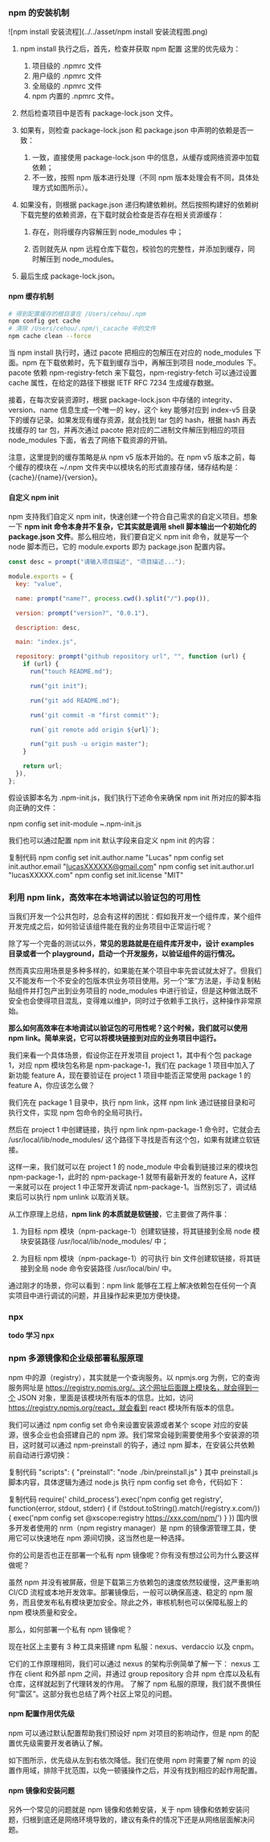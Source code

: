 ### npm 的安装机制

![npm install  安装流程](../../asset/npm install 安装流程图.png)

1. npm install 执行之后，首先，检查并获取 npm 配置
   这里的优先级为：

   1. 项目级的 .npmrc 文件
   2. 用户级的 .npmrc 文件
   3. 全局级的 .npmrc 文件
   4. npm 内置的 .npmrc 文件。

2. 然后检查项目中是否有 package-lock.json 文件。
3. 如果有，则检查 package-lock.json 和 package.json 中声明的依赖是否一致：
   1. 一致，直接使用 package-lock.json 中的信息，从缓存或网络资源中加载依赖；
   2. 不一致，按照 npm 版本进行处理（不同 npm 版本处理会有不同，具体处理方式如图所示）。
4. 如果没有，则根据 package.json 递归构建依赖树。然后按照构建好的依赖树下载完整的依赖资源，在下载时就会检查是否存在相关资源缓存：

   1. 存在，则将缓存内容解压到 node_modules 中；

   2. 否则就先从 npm 远程仓库下载包，校验包的完整性，并添加到缓存，同时解压到 node_modules。

5. 最后生成 package-lock.json。

#### npm 缓存机制

```sh
# 得到配置缓存的根目录在 /Users/cehou/.npm
npm config get cache
# 清除 /Users/cehou/.npm/\_cacache 中的文件
npm cache clean --force
```

当 npm install 执行时，通过 pacote 把相应的包解压在对应的 node_modules 下面。npm 在下载依赖时，先下载到缓存当中，再解压到项目 node_modules 下。pacote 依赖 npm-registry-fetch 来下载包，npm-registry-fetch 可以通过设置 cache 属性，在给定的路径下根据 IETF RFC 7234 生成缓存数据。

接着，在每次安装资源时，根据 package-lock.json 中存储的 integrity、version、name 信息生成一个唯一的 key，这个 key 能够对应到 index-v5 目录下的缓存记录。如果发现有缓存资源，就会找到 tar 包的 hash，根据 hash 再去找缓存的 tar 包，并再次通过 pacote 把对应的二进制文件解压到相应的项目 node_modules 下面，省去了网络下载资源的开销。

注意，这里提到的缓存策略是从 npm v5 版本开始的。在 npm v5 版本之前，每个缓存的模块在 ~/.npm 文件夹中以模块名的形式直接存储，储存结构是：{cache}/{name}/{version}。

#### 自定义 npm init

npm 支持我们自定义 npm init，快速创建一个符合自己需求的自定义项目。想象一下 **npm init 命令本身并不复杂，它其实就是调用 shell 脚本输出一个初始化的 package.json 文件**。那么相应地，我们要自定义 npm init 命令，就是写一个 node 脚本而已，它的 module.exports 即为 package.json 配置内容。

```javascript
const desc = prompt("请输入项目描述", "项目描述...");

module.exports = {
  key: "value",

  name: prompt("name?", process.cwd().split("/").pop()),

  version: prompt("version?", "0.0.1"),

  description: desc,

  main: "index.js",

  repository: prompt("github repository url", "", function (url) {
    if (url) {
      run("touch README.md");

      run("git init");

      run("git add README.md");

      run('git commit -m "first commit"');

      run(`git remote add origin ${url}`);

      run("git push -u origin master");
    }

    return url;
  }),
};
```

假设该脚本名为 .npm-init.js，我们执行下述命令来确保 npm init 所对应的脚本指向正确的文件：

npm config set init-module ~\.npm-init.js

我们也可以通过配置 npm init 默认字段来自定义 npm init 的内容：

复制代码
npm config set init.author.name "Lucas"
npm config set init.author.email "lucasXXXXXX@gmail.com"
npm config set init.author.url "lucasXXXXX.com"
npm config set init.license "MIT"

### 利用 npm link，高效率在本地调试以验证包的可用性

当我们开发一个公共包时，总会有这样的困扰：假如我开发一个组件库，某个组件开发完成之后，如何验证该组件能在我的业务项目中正常运行呢？

除了写一个完备的测试以外，**常见的思路就是在组件库开发中，设计 examples 目录或者一个 playground，启动一个开发服务，以验证组件的运行情况。**

然而真实应用场景是多种多样的，如果能在某个项目中率先尝试就太好了。但我们又不能发布一个不安全的包版本供业务项目使用。另一个“笨”方法是，手动复制粘贴组件并打包产出到业务项目的 node_modules 中进行验证，但是这种做法既不安全也会使得项目混乱，变得难以维护，同时过于依赖手工执行，这种操作非常原始。

**那么如何高效率在本地调试以验证包的可用性呢？这个时候，我们就可以使用 npm link。简单来说，它可以将模块链接到对应的业务项目中运行。**

我们来看一个具体场景，假设你正在开发项目 project 1，其中有个包 package 1，对应 npm 模块包名称是 npm-package-1，我们在 package 1 项目中加入了新功能 feature A，现在要验证在 project 1 项目中能否正常使用 package 1 的 feature A，你应该怎么做？

我们先在 package 1 目录中，执行 npm link，这样 npm link 通过链接目录和可执行文件，实现 npm 包命令的全局可执行。

然后在 project 1 中创建链接，执行 npm link npm-package-1 命令时，它就会去 /usr/local/lib/node_modules/ 这个路径下寻找是否有这个包，如果有就建立软链接。

这样一来，我们就可以在 project 1 的 node_module 中会看到链接过来的模块包 npm-package-1，此时的 npm-package-1 就带有最新开发的 feature A，这样一来就可以在 project 1 中正常开发调试 npm-package-1。当然别忘了，调试结束后可以执行 npm unlink 以取消关联。

从工作原理上总结，**npm link 的本质就是软链接**，它主要做了两件事：

1. 为目标 npm 模块（npm-package-1）创建软链接，将其链接到全局 node 模块安装路径 /usr/local/lib/node_modules/ 中；

2. 为目标 npm 模块（npm-package-1）的可执行 bin 文件创建软链接，将其链接到全局 node 命令安装路径 /usr/local/bin/ 中。

通过刚才的场景，你可以看到：npm link 能够在工程上解决依赖包在任何一个真实项目中进行调试的问题，并且操作起来更加方便快捷。

### npx

**todo 学习 npx**

### npm 多源镜像和企业级部署私服原理

npm 中的源（registry），其实就是一个查询服务。以 npmjs.org 为例，它的查询服务网址是 https://registry.npmjs.org/。这个网址后面跟上模块名，就会得到一个 JSON 对象，里面是该模块所有版本的信息。比如，访问 https://registry.npmjs.org/react，就会看到 react 模块所有版本的信息。

我们可以通过 npm config set 命令来设置安装源或者某个 scope 对应的安装源，很多企业也会搭建自己的 npm 源。我们常常会碰到需要使用多个安装源的项目，这时就可以通过 npm-preinstall 的钩子，通过 npm 脚本，在安装公共依赖前自动进行源切换：

复制代码
"scripts": {
"preinstall": "node ./bin/preinstall.js"
}
其中 preinstall.js 脚本内容，具体逻辑为通过 node.js 执行 npm config set 命令，代码如下：

复制代码
require(' child_process').exec('npm config get registry', function(error, stdout, stderr) {
if (!stdout.toString().match(/registry\.x\.com/)) {
exec('npm config set @xscope:registry https://xxx.com/npm/')
}
})
国内很多开发者使用的 nrm（npm registry manager）是 npm 的镜像源管理工具，使用它可以快速地在 npm 源间切换，这当然也是一种选择。

你的公司是否也正在部署一个私有 npm 镜像呢？你有没有想过公司为什么要这样做呢？

虽然 npm 并没有被屏蔽，但是下载第三方依赖包的速度依然较缓慢，这严重影响 CI/CD 流程或本地开发效率。部署镜像后，一般可以确保高速、稳定的 npm 服务，而且使发布私有模块更加安全。除此之外，审核机制也可以保障私服上的 npm 模块质量和安全。

那么，如何部署一个私有 npm 镜像呢？

现在社区上主要有 3 种工具来搭建 npm 私服：nexus、verdaccio 以及 cnpm。

它们的工作原理相同，我们可以通过 nexus 的架构示例简单了解一下：
nexus 工作在 client 和外部 npm 之间，并通过 group repository 合并 npm 仓库以及私有仓库，这样就起到了代理转发的作用。
了解了 npm 私服的原理，我们就不畏惧任何“雷区”。这部分我也总结了两个社区上常见的问题。

#### npm 配置作用优先级

npm 可以通过默认配置帮助我们预设好 npm 对项目的影响动作，但是 npm 的配置优先级需要开发者确认了解。

如下图所示，优先级从左到右依次降低。我们在使用 npm 时需要了解 npm 的设置作用域，排除干扰范围，以免一顿骚操作之后，并没有找到相应的起作用配置。

#### npm 镜像和安装问题

另外一个常见的问题就是 npm 镜像和依赖安装，关于 npm 镜像和依赖安装问题，归根到底还是网络环境导致的，建议有条件的情况下还是从网络层面解决问题。
